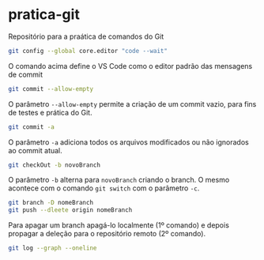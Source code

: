 # pratica-git
Repositório para a praática de comandos do Git

~~~bash
git config --global core.editor "code --wait"
~~~

O comando acima define o VS Code como o editor padrão das mensagens de commit

~~~bash
git commit --allow-empty
~~~

O parâmetro `--allow-empty` permite a criação de um commit vazio, para fins de testes e prática do Git.

~~~bash
git commit -a
~~~

O parâmetro `-a` adiciona todos os arquivos modificados ou não ignorados ao commit atual.

~~~bash
git checkOut -b novoBranch
~~~

O parâmetro `-b` alterna para `novoBranch` criando o branch. O mesmo acontece com o comando `git switch` com o parâmetro `-c`.

~~~bash
git branch -D nomeBranch
git push --dleete origin nomeBranch
~~~

Para apagar um branch apagá-lo localmente (1º comando) e depois propagar a deleção para o repositório remoto (2º comando).

~~~bash
git log --graph --oneline
~~~